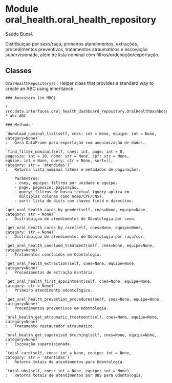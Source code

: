 Module oral_health.oral_health_repository
=========================================
Saúde Bucal.

Distribuiçao por sexo/raça, primeiros atendimentos, extrações,
procedimentos preventivos, tratamentos atraumáticos e escovação supervisionada,
além de lista nominal com filtros/ordenação/exportação.

Classes
-------

`OralHealthRepository()`
:   Helper class that provides a standard way to create an ABC using
    inheritance.

    ### Ancestors (in MRO)

    * src.data.interfaces.oral_health_dashboard_repository.OralHealthDashboardRepositoryInterface
    * abc.ABC

    ### Methods

    `donwload_nominal_list(self, cnes: int = None, equipe: int = None, category=None)`
    :   Gera DataFrame para exportação com anonimização de dados.

    `find_filter_nominal(self, cnes: int, page: int = 0, pagesize: int = 10, nome: str = None, cpf: str = None, equipe: int = None, query: str = None, sort=[], category: str = 'atendidas')`
    :   Retorna lista nominal (items e metadados de paginação).
        
        Parâmetros:
        - cnes, equipe: filtros por unidade e equipe.
        - page, pagesize: paginação.
        - query: filtros de busca textual (query aplica em
          múltiplas colunas como nome/CPF/CNS).
        - sort: lista de dicts com chaves field e direction.

    `get_oral_health_cares_by_gender(self, cnes=None, equipe=None, category: str = None)`
    :   Distribuiçao de atendimentos de Odontologia por sexo.

    `get_oral_health_cares_by_race(self, cnes=None, equipe=None, category: str = None)`
    :   Distribuiçao de atendimentos de Odontologia por raça/cor.

    `get_oral_health_conclued_treatment(self, cnes=None, equipe=None, category=None)`
    :   Tratamentos concluídos em Odontologia.

    `get_oral_health_extraction(self, cnes=None, equipe=None, category=None)`
    :   Procedimentos de extração dentária.

    `get_oral_health_first_appointment(self, cnes=None, equipe=None, category: str = None)`
    :   Primeiro atendimento odontológico.

    `get_oral_health_prevention_procedures(self, cnes=None, equipe=None, category=None)`
    :   Procedimentos preventivos em Odontologia.

    `oral_health_get_atraumatic_treatment(self, cnes=None, equipe=None, category=None)`
    :   Tratamento restaurador atraumático.

    `oral_health_get_supervised_brushing(self, cnes=None, equipe=None, category=None)`
    :   Escovação supervisionada.

    `total_card(self, cnes: int = None, equipe: int = None, category: str = 'atentidas')`
    :   Retorna totais de atendimentos para Odontologia.

    `total_ubs(self, cnes: int = None, equipe: int = None)`
    :   Retorna totais de atendimentos por UBS para Odontologia.